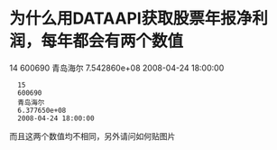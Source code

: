 # 为什么用DATAAPI获取股票年报净利润，每年都会有两个数值

14 
      600690 
      青岛海尔 
      7.542860e+08 
      2008-04-24 18:00:00 
    

    
      15 
      600690 
      青岛海尔 
      6.377650e+08 
      2008-04-24 18:00:00 
而且这两个数值均不相同，另外请问如何贴图片
